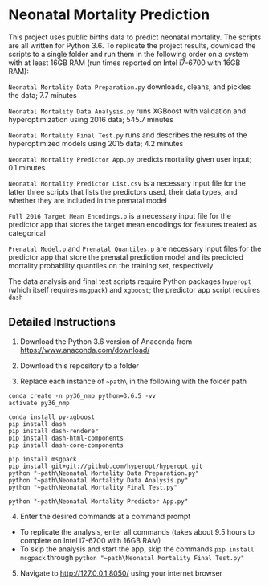 # Neonatal Mortality Prediction

This project uses public births data to predict neonatal mortality. The scripts are all written for Python 3.6. To replicate the project results, download the scripts to a single folder and run them in the following order on a system with at least 16GB RAM (run times reported on Intel i7-6700 with 16GB RAM):

```Neonatal Mortality Data Preparation.py``` downloads, cleans, and pickles the data; 7.7 minutes

```Neonatal Mortality Data Analysis.py``` runs XGBoost with validation and hyperoptimization using 2016 data; 545.7 minutes

```Neonatal Mortality Final Test.py``` runs and describes the results of the hyperoptimized models using 2015 data; 4.2 minutes

```Neonatal Mortality Predictor App.py``` predicts mortality given user input; 0.1 minutes

```Neonatal Mortality Predictor List.csv``` is a necessary input file for the latter three scripts that lists the predictors used, their data types, and whether they are included in the prenatal model

```Full 2016 Target Mean Encodings.p``` is a necessary input file for the predictor app that stores the target mean encodings for features treated as categorical

```Prenatal Model.p``` and ```Prenatal Quantiles.p``` are necessary input files for the predictor app that store the prenatal prediction model and its predicted mortality probability quantiles on the training set, respectively

The data analysis and final test scripts require Python packages ```hyperopt``` (which itself requires ```msgpack```) and ```xgboost```; the predictor app script requires ```dash```

## Detailed Instructions

1) Download the Python 3.6 version of Anaconda from https://www.anaconda.com/download/

2) Download this repository to a folder

3) Replace each instance of ```~path\``` in the following with the folder path

```
conda create -n py36_nmp python=3.6.5 -vv
activate py36_nmp

conda install py-xgboost
pip install dash
pip install dash-renderer
pip install dash-html-components
pip install dash-core-components

pip install msgpack
pip install git+git://github.com/hyperopt/hyperopt.git
python "~path\Neonatal Mortality Data Preparation.py"
python "~path\Neonatal Mortality Data Analysis.py"
python "~path\Neonatal Mortality Final Test.py"

python "~path\Neonatal Mortality Predictor App.py"
```

4) Enter the desired commands at a command prompt
- To replicate the analysis, enter all commands (takes about 9.5 hours to complete on Intel i7-6700 with 16GB RAM)
- To skip the analysis and start the app, skip the commands ```pip install msgpack``` through ```python "~path\Neonatal Mortality Final Test.py"```

5) Navigate to http://127.0.0.1:8050/ using your internet browser
